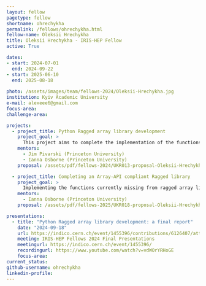 ```yaml
---
layout: fellow
pagetype: fellow
shortname: ohrechykha
permalink: /fellows/ohrechykha.html
fellow-name: Oleksii Hrechykha
title: Oleksii Hrechykha - IRIS-HEP Fellow
active: True

dates:
- start: 2024-07-01
  end: 2024-09-22
- start: 2025-06-10
  end: 2025-08-18
  
photo: /assets/images/team/fellows-2024/Oleksii-Hrechykha.jpg
institution: Kyiv Academic University
e-mail: alexeee6@gmail.com
focus-area: 
challenge-area:

projects:
  - project_title: Python Ragged array library development
    project_goal: >
      This project aims to complete the implementation of the functions currently  missing from Python's Ragged library.
    mentors:
      - Jim Pivarski (Princeton University)
      - Ianna Osborne (Princeton University)
    proposal: /assets/pdf/fellows-2024/UKR013-proposal-Oleksii-Hrechykha.pdf

  - project_title: Completing an Array-API compliant Ragged library
    project_goal: >
      Implementing the functions currently missing from ragged array library with 	complete set of tests for each function.
    mentors:
      - Ianna Osborne (Princeton University)
    proposal: /assets/pdf/fellows-2025/UKR018-proposal-Oleksii-Hrechykha.pdf

presentations:
  - title: "Python Ragged array library development: a final report"
    date: "2024-09-18"
    url: https://indico.cern.ch/event/1455396/contributions/6126407/attachments/2930430/5145811/Hrechykha%20ragged%20final.pdf
    meeting: IRIS-HEP Fellows 2024 Final Presentations
    meetingurl: https://indico.cern.ch/event/1455396/
    recordingurl: https://www.youtube.com/watch?v=vdWOrYRHoGE
    focus-area:
current_status:
github-username: ohrechykha
linkedin-profile:
---
```

